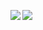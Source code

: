 <a href="https://github.com/hyrious/hyrious"><img align="left" src="https://github-readme-stats.vercel.app/api?username=hyrious&show_icons=true"></a>
<a href="https://github.com/hyrious/hyrious"><img align="left" src="https://aster-readme.vercel.app/api/top-langs/?username=hyrious&exclude_lang=html&layout=compact"></a>
